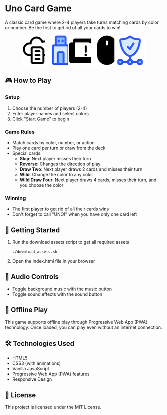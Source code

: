 # Uno Card Game

A classic card game where 2-4 players take turns matching cards by color or number. Be the first to get rid of all your cards to win!

<div align="center">
  <img src="assets/images/cards/red-reverse.png" width="100" style="margin-right: -30px">
  <img src="assets/images/cards/blue-skip.png" width="100" style="margin-right: -30px">
  <img src="assets/images/cards/green-draw-two.png" width="100" style="margin-right: -30px">
  <img src="assets/images/cards/yellow-0.png" width="100" style="margin-right: -30px">
  <img src="assets/images/cards/wild.png" width="100">
</div>

## 🎮 How to Play

### Setup
1. Choose the number of players (2-4)
2. Enter player names and select colors
3. Click "Start Game" to begin

### Game Rules
- Match cards by color, number, or action
- Play one card per turn or draw from the deck
- Special cards:
  - **Skip**: Next player misses their turn
  - **Reverse**: Changes the direction of play
  - **Draw Two**: Next player draws 2 cards and misses their turn
  - **Wild**: Change the color to any color
  - **Wild Draw Four**: Next player draws 4 cards, misses their turn, and you choose the color

### Winning
- The first player to get rid of all their cards wins
- Don't forget to call "UNO!" when you have only one card left

## 🚀 Getting Started

1. Run the download assets script to get all required assets
   ```
   ./download_assets.sh
   ```

2. Open the index.html file in your browser

## 🎵 Audio Controls

- Toggle background music with the music button
- Toggle sound effects with the sound button

## 📱 Offline Play

This game supports offline play through Progressive Web App (PWA) technology. Once loaded, you can play even without an internet connection.

## 🛠️ Technologies Used

- HTML5
- CSS3 (with animations)
- Vanilla JavaScript
- Progressive Web App (PWA) features
- Responsive Design

## 📄 License

This project is licensed under the MIT License. 
